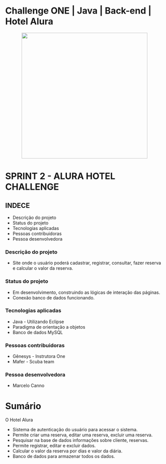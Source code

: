 # Challenge ONE | Java | Back-end | Hotel Alura

<p align="center" >
     <img width="400" heigth="400" src="https://user-images.githubusercontent.com/101413385/173164615-192ca98a-1a44-480e-9229-9f82f456eec8.png">

</p>

# SPRINT 2 - ALURA HOTEL CHALLENGE

## INDECE
- Descrição do projeto
- Status do projeto
- Tecnologias aplicadas
- Pessoas contribuidoras
- Pessoa desenvolvedora

### Descrição do projeto
- Site onde o usuário poderá cadastrar, registrar, consultar, fazer reserva e calcular o valor da reserva.

### Status do projeto
- Em desenvolvimento, construindo as lógicas de interação das páginas.
- Conexão banco de dados funcionando.

### Tecnologias aplicadas
- Java - Utilizando Eclipse
- Paradigma de orientação a objetos
- Banco de dados MySQL

### Pessoas contribuidoras
- Gênesys - Instrutora One
- Mafer - Scuba team

### Pessoa desenvolvedora 
- Marcelo Canno

# Sumário

O Hotel Alura

* Sistema de autenticação do usuário para acessar o sistema.
* Permite criar uma reserva, editar uma reserva, excluir uma reserva.
* Pesquisar na base de dados informações sobre cliente, reservas.
* Permite registrar, editar e excluir dados.
* Calcular o valor da reserva por dias e valor da diária.
* Banco de dados para armazenar todos os dados.
